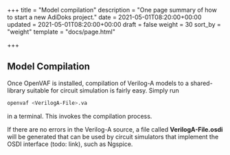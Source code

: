 +++
title = "Model compilation"
description = "One page summary of how to start a new AdiDoks project."
date = 2021-05-01T08:20:00+00:00
updated = 2021-05-01T08:20:00+00:00
draft = false
weight = 30
sort_by = "weight"
template = "docs/page.html"

+++

## Model Compilation

Once OpenVAF is installed, compilation of Verilog-A models to a shared-library suitable for circuit simulation is fairly easy. 
Simply run 

```bash
openvaf <VerilogA-File>.va
``` 

in a terminal. This invokes the compilation process.

If there are no errors in the Verilog-A source, a file called **VerilogA-File.osdi** will be generated that can be used by circuit simulators 
that implement the OSDI interface (todo: link), such as Ngspice.
